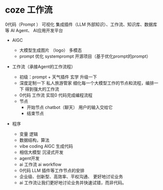 # coze 工作流
0代码（Prompt ） 可视化 集成插件（LLM 外部知识）、工作流、知识库、数据库等 AI Agent、
AI应用开发平台

- AIGC
  - 大模型生成图片 （logo） 多模态
  - prompt 优化
    systemprompt 开源项目（基于优化prompt的prompt）

- 工作流（承接Agent的工作流程）
  - 初级：prompt + 天气插件  玄学
  升级一下
  - 深度定制一下  私人旅游管家
    细化每一个大模型工作的节点和流程，编排一下 
    得到强大的工作流
  - 0代码
    工作流 实现0 代码完成编程流程 
  - 节点    
    - 开始节点
      chatbot（聊天） 用户的输入交给它 
    - 结束节点 

- 程序 
  - 变量 逻辑
  - 数据结构，算法 
  - vibe coding AIGC 生成代码 
  - 相信大模型 沉浸式开发 
  - agent开发 
  - ai 工作流 ai workflow
  - 0代码 
  LLM 插件等工作节点的安排 
  - 企业级、创新型、高效率、平权沟通、
  更好地讨论业务
  - ai 工作流让我们更好地讨论业务并快速试错，而非代码。
